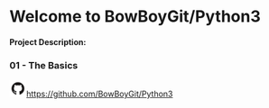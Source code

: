 # Welcome to BowBoyGit/Python3




#### Project Description:











### 01 - The Basics


<img src="images/GitHub-Mark.png" width=30>https://github.com/BowBoyGit/Python3

<!-- [GitHub](http://github.com) -->
<!-- <img src="images/pylogo.png" width=100>
![](images/pylogo.png) -->
<!-- As Grace Hopper said:
> I’ve always been more interested
> in the future than in the past. -->





